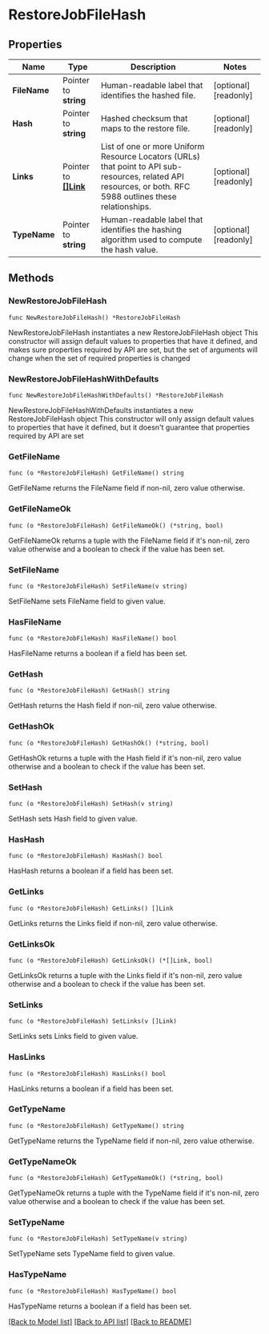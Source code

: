 # RestoreJobFileHash

## Properties

Name | Type | Description | Notes
------------ | ------------- | ------------- | -------------
**FileName** | Pointer to **string** | Human-readable label that identifies the hashed file. | [optional] [readonly] 
**Hash** | Pointer to **string** | Hashed checksum that maps to the restore file. | [optional] [readonly] 
**Links** | Pointer to [**[]Link**](Link.md) | List of one or more Uniform Resource Locators (URLs) that point to API sub-resources, related API resources, or both. RFC 5988 outlines these relationships. | [optional] [readonly] 
**TypeName** | Pointer to **string** | Human-readable label that identifies the hashing algorithm used to compute the hash value. | [optional] [readonly] 

## Methods

### NewRestoreJobFileHash

`func NewRestoreJobFileHash() *RestoreJobFileHash`

NewRestoreJobFileHash instantiates a new RestoreJobFileHash object
This constructor will assign default values to properties that have it defined,
and makes sure properties required by API are set, but the set of arguments
will change when the set of required properties is changed

### NewRestoreJobFileHashWithDefaults

`func NewRestoreJobFileHashWithDefaults() *RestoreJobFileHash`

NewRestoreJobFileHashWithDefaults instantiates a new RestoreJobFileHash object
This constructor will only assign default values to properties that have it defined,
but it doesn't guarantee that properties required by API are set

### GetFileName

`func (o *RestoreJobFileHash) GetFileName() string`

GetFileName returns the FileName field if non-nil, zero value otherwise.

### GetFileNameOk

`func (o *RestoreJobFileHash) GetFileNameOk() (*string, bool)`

GetFileNameOk returns a tuple with the FileName field if it's non-nil, zero value otherwise
and a boolean to check if the value has been set.

### SetFileName

`func (o *RestoreJobFileHash) SetFileName(v string)`

SetFileName sets FileName field to given value.

### HasFileName

`func (o *RestoreJobFileHash) HasFileName() bool`

HasFileName returns a boolean if a field has been set.

### GetHash

`func (o *RestoreJobFileHash) GetHash() string`

GetHash returns the Hash field if non-nil, zero value otherwise.

### GetHashOk

`func (o *RestoreJobFileHash) GetHashOk() (*string, bool)`

GetHashOk returns a tuple with the Hash field if it's non-nil, zero value otherwise
and a boolean to check if the value has been set.

### SetHash

`func (o *RestoreJobFileHash) SetHash(v string)`

SetHash sets Hash field to given value.

### HasHash

`func (o *RestoreJobFileHash) HasHash() bool`

HasHash returns a boolean if a field has been set.

### GetLinks

`func (o *RestoreJobFileHash) GetLinks() []Link`

GetLinks returns the Links field if non-nil, zero value otherwise.

### GetLinksOk

`func (o *RestoreJobFileHash) GetLinksOk() (*[]Link, bool)`

GetLinksOk returns a tuple with the Links field if it's non-nil, zero value otherwise
and a boolean to check if the value has been set.

### SetLinks

`func (o *RestoreJobFileHash) SetLinks(v []Link)`

SetLinks sets Links field to given value.

### HasLinks

`func (o *RestoreJobFileHash) HasLinks() bool`

HasLinks returns a boolean if a field has been set.

### GetTypeName

`func (o *RestoreJobFileHash) GetTypeName() string`

GetTypeName returns the TypeName field if non-nil, zero value otherwise.

### GetTypeNameOk

`func (o *RestoreJobFileHash) GetTypeNameOk() (*string, bool)`

GetTypeNameOk returns a tuple with the TypeName field if it's non-nil, zero value otherwise
and a boolean to check if the value has been set.

### SetTypeName

`func (o *RestoreJobFileHash) SetTypeName(v string)`

SetTypeName sets TypeName field to given value.

### HasTypeName

`func (o *RestoreJobFileHash) HasTypeName() bool`

HasTypeName returns a boolean if a field has been set.


[[Back to Model list]](../README.md#documentation-for-models) [[Back to API list]](../README.md#documentation-for-api-endpoints) [[Back to README]](../README.md)


